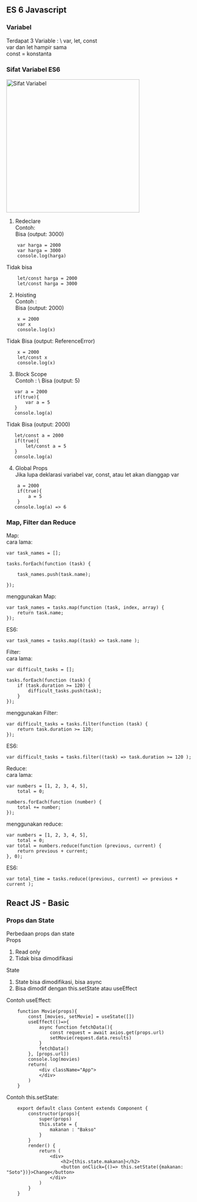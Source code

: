 ## ES 6 Javascript 
### Variabel
Terdapat 3 Variable : \ 
var, let, const \
var dan let hampir sama \
const = konstanta

### Sifat Variabel ES6
<p align="left">
  <img src="https://miro.medium.com/max/1230/1*sUBeBuOB8pAuMPfw9BQmvA.png" width="350" title="Sifat Variabel">  
</p>

1. Redeclare \
Contoh: \
Bisa (output: 3000)
```
    var harga = 2000
    var harga = 3000
    console.log(harga)
```
Tidak bisa 
```
    let/const harga = 2000
    let/const harga = 3000
```

2. Hoisting \
Contoh : \
Bisa (output: 2000)
```
    x = 2000
    var x
    console.log(x)
```
Tidak Bisa (output: ReferenceError)
```
    x = 2000
    let/const x
    console.log(x)
```

3. Block Scope \
Contoh : \ 
Bisa (output: 5)
```
   var a = 2000
   if(true){
       var a = 5
   }
   console.log(a)
```
Tidak Bisa (output: 2000)
```
   let/const a = 2000
   if(true){
       let/const a = 5
   }
   console.log(a)
```

4. Global Props \
Jika lupa deklarasi variabel var, const, atau let akan dianggap var
```
    a = 2000
    if(true){
        a = 5
    }
   console.log(a) => 6
```

### Map, Filter dan Reduce
Map: \
cara lama:
```
var task_names = [];
 
tasks.forEach(function (task) {
 
    task_names.push(task.name);
     
});
```
menggunakan Map:
```
var task_names = tasks.map(function (task, index, array) {
    return task.name; 
});
```
ES6:
```
var task_names = tasks.map((task) => task.name );
```

Filter: \
cara lama:
```
var difficult_tasks = [];
 
tasks.forEach(function (task) {
    if (task.duration >= 120) {
        difficult_tasks.push(task);
    }
});
```
menggunakan Filter:
```
var difficult_tasks = tasks.filter(function (task) {
    return task.duration >= 120;
});
```
ES6:
```
var difficult_tasks = tasks.filter((task) => task.duration >= 120 );
```

Reduce: \
cara lama:
```
var numbers = [1, 2, 3, 4, 5],
    total = 0;
     
numbers.forEach(function (number) {
    total += number;
});
```
menggunakan reduce:

```
var numbers = [1, 2, 3, 4, 5],
    total = 0;
var total = numbers.reduce(function (previous, current) {
    return previous + current;
}, 0);
```
ES6:
```
var total_time = tasks.reduce((previous, current) => previous + current );
```


## React JS - Basic
### Props dan State
Perbedaan props dan state \
Props 
1. Read only
2. Tidak bisa dimodifikasi

State 
1. State bisa dimodifikasi, bisa async
2. Bisa dimodif dengan this.setState atau useEffect

Contoh useEffect:
```
    function Movie(props){
        const [movies, setMovie] = useState([])
        useEffect(()=>{
            async function fetchData(){
                const request = await axios.get(props.url)
                setMovie(request.data.results)
            }
            fetchData()
        }, [props.url])
        console.log(movies)
        return(
            <div className="App">
            </div>
        )
    }
```

Contoh this.setState:
```
    export default class Content extends Component {
        constructor(props){
            super(props)
            this.state = {
                makanan : "Bakso"
            }
        }
        render() {
            return (
                <div>
                    <h2>{this.state.makanan}</h2>
                    <button onClick={()=> this.setState({makanan: "Soto"})}>Change</button>
                </div>
            )
        }
    }
```
